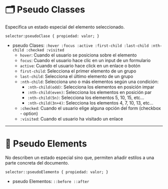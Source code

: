 # 🗂 Pseudo Classes
Especifica un estado especial del elemento seleccionado.


```
selector:pseudoClase { propiedad: valor; }
```

- pseudo Clases: `:hover :focus :active :first-child :last-child :nth-child :checked :visited`
    - `hover`: Cuando el usuario se posiciona sobre el elemento
    - `focus`: Cuando el usuario hace clic en un input de un formulario
    - `active`: Cuando el usuario hace click en un enlace o botón
    - `first-child`: Selecciona el primer elemento de un grupo
    - `last-child`: Selecciona el último elemento de un grupo
    - `:nth-child`: Selecciona uno o más elementos según una condición:
        - `:nth-child(odd)`: Selecciona los elementos en posición impar
        - `:nth-child(even)`: Selecciona los elementos en posición par
        - `:nth-child(5n)`: Selecciona los elementos 5, 10, 15, etc...
        - `:nth-child(3n+4)`: Selecciona los elementos 4, 7, 10, 13, etc...
    - `:checked`: Cuando el usuario elige alguna opción del form (checkbox - option)
    - `:visited`: Cuando el usuario ha visitado un enlace

 ---

# 📘 Pseudo Elements

No describen un estado especial sino que, permiten añadir estilos a una parte concreta del documento.

```
selector::pseudoElemento { propiedad: valor; }
```

- pseudo Elementos: `::before ::after`